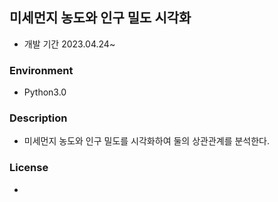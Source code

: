 ## 미세먼지 농도와 인구 밀도 시각화
- 개발 기간 2023.04.24~

### Environment
- Python3.0

### Description
- 미세먼지 농도와 인구 밀도를 시각화하여 둘의 상관관계를 분석한다.

### License
- 
